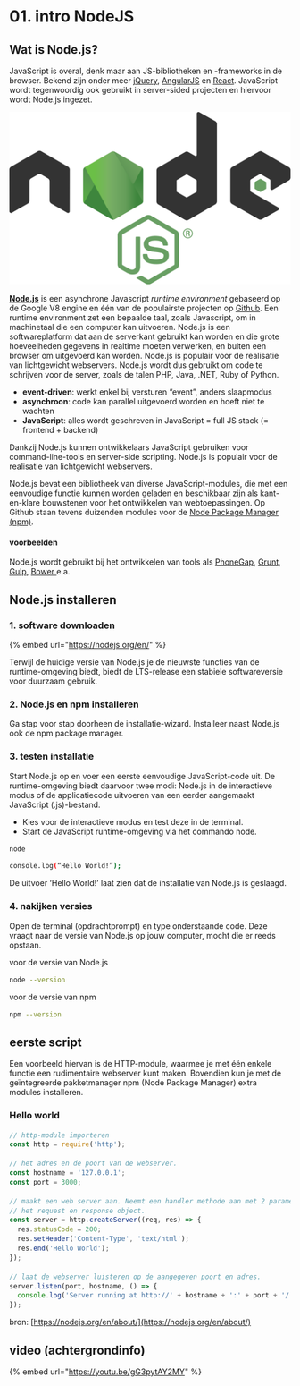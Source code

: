 # 01. intro NodeJS

## Wat is Node.js?

JavaScript is overal, denk maar aan JS-bibliotheken en -frameworks in de browser. Bekend zijn onder meer [jQuery](https://jquery.com/), [AngularJS](https://angularjs.org/) en [React](https://reactjs.org/). JavaScript wordt tegenwoordig ook gebruikt in server-sided projecten en hiervoor wordt Node.js ingezet. 

![](../.gitbook/assets/node.png)

[**Node.js**](https://nodejs.org/en/) is een asynchrone Javascript _runtime environment_ gebaseerd op de Google V8 engine en één van de populairste projecten op [Github](https://github.com/).  Een runtime environment zet een bepaalde taal, zoals Javascript, om in machinetaal die een computer kan uitvoeren. Node.js is een softwareplatform dat aan de serverkant gebruikt kan worden en die grote hoeveelheden gegevens in realtime moeten verwerken, en buiten een browser om uitgevoerd kan worden. Node.js is populair voor de realisatie van lichtgewicht webservers. Node.js wordt dus gebruikt om code te schrijven voor de server, zoals de talen PHP, Java, .NET, Ruby of Python. 

* **event-driven**: werkt enkel bij versturen “event”, anders slaapmodus
* **asynchroon**: code kan parallel uitgevoerd worden en hoeft niet te wachten
* **JavaScript**: alles wordt geschreven in JavaScript = full JS stack \(= frontend + backend\)

Dankzij Node.js kunnen ontwikkelaars JavaScript gebruiken voor command-line-tools en server-side scripting. Node.js is populair voor de realisatie van lichtgewicht webservers.  
  
Node.js bevat een bibliotheek van diverse JavaScript-modules, die met een eenvoudige functie kunnen worden geladen en beschikbaar zijn als kant-en-klare bouwstenen voor het ontwikkelen van webtoepassingen. Op Github staan tevens duizenden modules voor de [Node Package Manager \(npm\)](https://www.npmjs.com/). 

#### voorbeelden

Node.js wordt gebruikt bij het ontwikkelen van tools als [PhoneGap](https://phonegap.com/), [Grunt](https://gruntjs.com/), [Gulp](https://gulpjs.com/), [Bower ](https://bower.io/)e.a. 

## Node.js installeren

### 1. software downloaden

{% embed url="https://nodejs.org/en/" %}

Terwijl de huidige versie van Node.js je de nieuwste functies van de runtime-omgeving biedt, biedt de LTS-release een stabiele softwareversie voor duurzaam gebruik.

### **2. Node.js en npm installeren**

Ga stap voor stap doorheen de installatie-wizard. Installeer naast Node.js ook de npm package manager.

### 3. testen installatie

Start Node.js op en voer een eerste eenvoudige JavaScript-code uit. De runtime-omgeving biedt daarvoor twee modi: Node.js in de interactieve modus of de applicatiecode uitvoeren van een eerder aangemaakt JavaScript \(.js\)-bestand. 

* Kies voor de interactieve modus en test deze in de terminal.
* Start de JavaScript runtime-omgeving via het commando node.

```bash
node
```

```bash
console.log(“Hello World!”);
```

De uitvoer ‘Hello World!’ laat zien dat de installatie van Node.js is geslaagd.

### 4. nakijken versies

Open de terminal \(opdrachtprompt\) en type onderstaande code. Deze vraagt naar de versie van Node.js op jouw computer, mocht die er reeds opstaan.

voor de versie van Node.js

```bash
node --version
```

voor de versie van npm

```bash
npm --version
```

## eerste script

Een voorbeeld hiervan is de HTTP-module, waarmee je met één enkele functie een rudimentaire webserver kunt maken. Bovendien kun je met de geïntegreerde pakketmanager npm \(Node Package Manager\) extra modules installeren.

### Hello world

```javascript
// http-module importeren
const http = require('http');

// het adres en de poort van de webserver.
const hostname = '127.0.0.1';
const port = 3000;

// maakt een web server aan. Neemt een handler methode aan met 2 parameters:
// het request en response object.
const server = http.createServer((req, res) => {
  res.statusCode = 200;
  res.setHeader('Content-Type', 'text/html');
  res.end('Hello World');
});

// laat de webserver luisteren op de aangegeven poort en adres.
server.listen(port, hostname, () => {
  console.log('Server running at http://' + hostname + ':' + port + '/');
});
```

bron: [https://nodejs.org/en/about/](https://nodejs.org/en/about/)

## video \(achtergrondinfo\)

{% embed url="https://youtu.be/gG3pytAY2MY" %}



